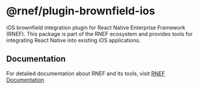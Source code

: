 # @rnef/plugin-brownfield-ios

iOS brownfield integration plugin for React Native Enterprise Framework (RNEF). This package is part of the RNEF ecosystem and provides tools for integrating React Native into existing iOS applications.

## Documentation

For detailed documentation about RNEF and its tools, visit [RNEF Documentation](https://rnef.vercel.app)
